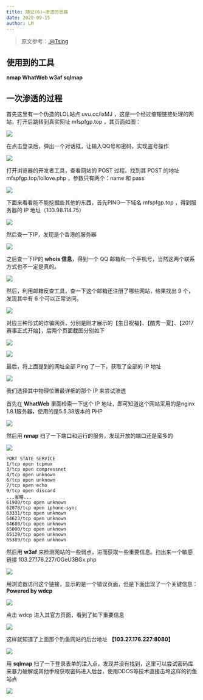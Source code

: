 ```yaml
---
title: 随记(6)—渗透的思路
date: 2020-09-15
author: LM
---
```


> 原文参考：[ @Tsing  ](https://zhuanlan.zhihu.com/p/28810019?from=singlemessage)

## 使用到的工具

**nmap   WhatWeb    w3af   sqlmap**

## 一次渗透的过程

首先这里有一个伪造的LOL站点 uvu.cc/ixMJ ，这是一个经过缩短链接处理的网站，打开后跳转到真实网址 mfspfgp.top ，其页面如图：

![](https://gitee.com/LM-J/drawingbed/raw/master/img/465.png)

在点击登录后，弹出一个对话框，让输入QQ号和密码，实现盗号操作

![](https://gitee.com/LM-J/drawingbed/raw/master/img/649.png)

打开浏览器的开发者工具，查看网站的 POST 过程。找到其 POST 的地址 mfspfgp.top/lollove.php ，参数只有两个：name 和 pass

![](https://gitee.com/LM-J/drawingbed/raw/master/img/666.png)

下面来看看能不能挖掘些其他的东西，首先PING一下域名 mfspfgp.top ，得到服务器的 IP 地址（103.98.114.75）

![](https://gitee.com/LM-J/drawingbed/raw/master/img/369.png)

然后查一下IP，发现是个香港的服务器

![](https://gitee.com/LM-J/drawingbed/raw/master/img/963.png)

之后查一下IP的 **whois 信息**，得到一个 QQ 邮箱和一个手机号，当然这两个联系方式也不一定是真的。

![](https://gitee.com/LM-J/drawingbed/raw/master/img/591.png)


然后，利用邮箱反查工具，查一下这个邮箱还注册了哪些网站，结果找出 9 个，发现其中有 6 个可以正常访问。

![](https://gitee.com/LM-J/drawingbed/raw/master/img/951.png)

对应三种形式的诈骗网页，分别是刚才展示的【生日祝福】、【酷秀一夏】、【2017赛事正式开始】，后两个页面截图分别如下

![](https://gitee.com/LM-J/drawingbed/raw/master/img/789.png)

![](https://gitee.com/LM-J/drawingbed/raw/master/img/741.png)

最后，将上面提到的网址全部 Ping 了一下，获取了全部的 IP 地址

![](https://gitee.com/LM-J/drawingbed/raw/master/img/12.png)

我们选择其中物理位置最详细的那个 IP 来尝试渗透

首先在 **WhatWeb** 里面检索一下这个 IP 地址，即可知道这个网站采用的是nginx 1.8.1服务器，使用的是5.5.38版本的 PHP

![](https://gitee.com/LM-J/drawingbed/raw/master/img/20.png)

然后用 **nmap** 扫了一下端口和运行的服务，发现开放的端口还是蛮多的

![](https://gitee.com/LM-J/drawingbed/raw/master/img/21.png)

```
PORT STATE SERVICE
1/tcp open tcpmux
3/tcp open compressnet
4/tcp open unknown
6/tcp open unknown
7/tcp open echo
9/tcp open discard
...省略...
61900/tcp open unknown
62078/tcp open iphone-sync
63331/tcp open unknown
64623/tcp open unknown
64680/tcp open unknown
65000/tcp open unknown
65129/tcp open unknown
65389/tcp open unknown
```

然后用 **w3af** 来检测网站的一些弱点，进而获取一些重要信息。扫出来一个敏感链接 103.27.176.227/OGeU3BGx.php 

![](https://gitee.com/LM-J/drawingbed/raw/master/img/22.png)

用浏览器访问这个链接，显示的是一个错误页面，但是下面出现了一个关键信息：**Powered by wdcp**

![](https://gitee.com/LM-J/drawingbed/raw/master/img/23.png)

点击 wdcp 进入其官方页面，看到了如下重要信息

![](https://gitee.com/LM-J/drawingbed/raw/master/img/24.png)

这样就知道了上面那个钓鱼网站的后台地址 **【103.27.176.227:8080】**

![](https://gitee.com/LM-J/drawingbed/raw/master/img/25.png)

用 **sqlmap** 扫了一下登录表单的注入点，发现并没有找到，这里可以尝试密码库来暴力破解或其他手段获取密码进入后台，使用DDOS等技术直接击垮这样的钓鱼站点

![](https://gitee.com/LM-J/drawingbed/raw/master/img/26.png)

